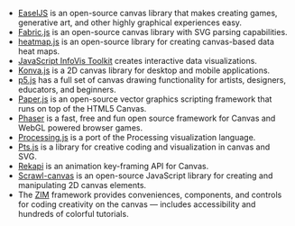   - [EaselJS](http://www.createjs.com/easeljs) is an open-source canvas library that makes creating games, generative art, and other highly graphical experiences easy.
  - [Fabric.js](http://fabricjs.com/) is an open-source canvas library with SVG parsing capabilities.
  - [heatmap.js](https://www.patrick-wied.at/static/heatmapjs/) is an open-source library for creating canvas-based data heat maps.
  - [JavaScript InfoVis Toolkit](http://thejit.org/) creates interactive data visualizations.
  - [Konva.js](https://konvajs.github.io/) is a 2D canvas library for desktop and mobile applications.
  - [p5.js](https://p5js.org/) has a full set of canvas drawing functionality for artists, designers, educators, and beginners.
  - [Paper.js](http://paperjs.org/) is an open-source vector graphics scripting framework that runs on top of the HTML5 Canvas.
  - [Phaser](https://phaser.io/) is a fast, free and fun open source framework for Canvas and WebGL powered browser games.
  - [Processing.js](http://processingjs.org/) is a port of the Processing visualization language.
  - [Pts.js](https://ptsjs.org/) is a library for creative coding and visualization in canvas and SVG.
  - [Rekapi](https://github.com/jeremyckahn/rekapi) is an animation key-framing API for Canvas.
  - [Scrawl-canvas](http://scrawl.rikweb.org.uk/) is an open-source JavaScript library for creating and manipulating 2D canvas elements.
  - The [ZIM](http://zimjs.com/) framework provides conveniences, components, and controls for coding creativity on the canvas — includes accessibility and hundreds of colorful tutorials.